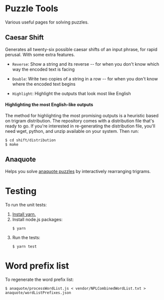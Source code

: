 # Puzzle Tools
Various useful pages for solving puzzles.

## Caesar Shift

Generates all twenty-six possible caesar shifts of an input
phrase, for rapid perusal. With some extra features.

 * `Reverse`: Show a string and its reverse -- for when you
   don't know which way the encoded text is facing

 * `Double`: Write two copies of a string in a row -- for when you don't know where the encoded text begins

 * `Highlight`: Highlight the outputs that look most like English

#### Highlighting the most English-like outputs

The method for highlighting the most promising outputs is a
heuristic based on trigram distribution. The repository comes
with a distribution file that's ready to go. If you're
interested in re-generating the distribution file, you'll need
wget, python, and unzip available on your system. Then run:
```
$ cd shift/distribution
$ make
```

## Anaquote

Helps you solve [anaquote puzzles](http://puzzlers.org/guide/index.php?expand=extras#anaquote) by interactively
rearranging trigrams.

# Testing

To run the unit tests:

1. [Install yarn.](https://yarnpkg.com/en/docs/install)
1. Install node.js packages:
    ```
    $ yarn
    ```
1. Run the tests:
    ```
    $ yarn test
    ```
# Word prefix list

To regenerate the word prefix list:

```
$ anaquote/processWordList.js < vendor/NPLCombinedWordList.txt > anaquote/wordListPrefixes.json
```
